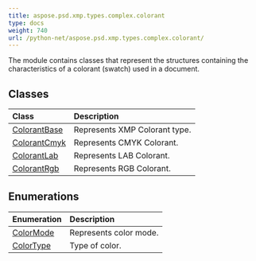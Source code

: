 ```yaml
---
title: aspose.psd.xmp.types.complex.colorant
type: docs
weight: 740
url: /python-net/aspose.psd.xmp.types.complex.colorant/
---
```



The module contains classes that represent the structures containing the characteristics of a colorant (swatch) used in a document.

## **Classes**
| **Class** | **Description** |
| :- | :- |
| [ColorantBase](/psd/python-net/aspose.psd.xmp.types.complex.colorant/colorantbase/) | Represents XMP Colorant type. |
| [ColorantCmyk](/psd/python-net/aspose.psd.xmp.types.complex.colorant/colorantcmyk/) | Represents CMYK Colorant. |
| [ColorantLab](/psd/python-net/aspose.psd.xmp.types.complex.colorant/colorantlab/) | Represents LAB Colorant. |
| [ColorantRgb](/psd/python-net/aspose.psd.xmp.types.complex.colorant/colorantrgb/) | Represents RGB Colorant. |
## **Enumerations**
| **Enumeration** | **Description** |
| :- | :- |
| [ColorMode](/psd/python-net/aspose.psd.xmp.types.complex.colorant/colormode/) | Represents color mode. |
| [ColorType](/psd/python-net/aspose.psd.xmp.types.complex.colorant/colortype/) | Type of color. |

